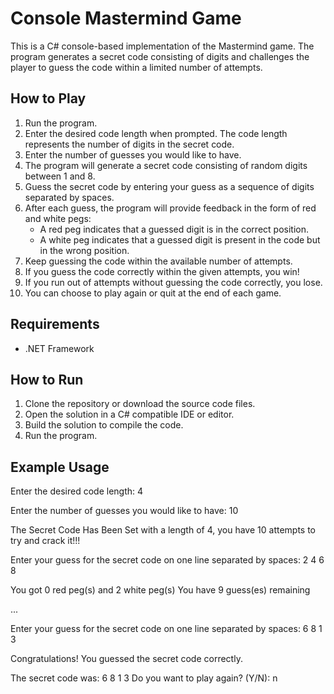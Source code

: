 ﻿# Console Mastermind Game

This is a C# console-based implementation of the Mastermind game. The program generates a secret code consisting of digits and challenges the player to guess the code within a limited number of attempts.

## How to Play

1. Run the program.
2. Enter the desired code length when prompted. The code length represents the number of digits in the secret code.
3. Enter the number of guesses you would like to have.
4. The program will generate a secret code consisting of random digits between 1 and 8.
5. Guess the secret code by entering your guess as a sequence of digits separated by spaces.
6. After each guess, the program will provide feedback in the form of red and white pegs:
   - A red peg indicates that a guessed digit is in the correct position.
   - A white peg indicates that a guessed digit is present in the code but in the wrong position.
7. Keep guessing the code within the available number of attempts.
8. If you guess the code correctly within the given attempts, you win!
9. If you run out of attempts without guessing the code correctly, you lose.
10. You can choose to play again or quit at the end of each game.

## Requirements

- .NET Framework

## How to Run

1. Clone the repository or download the source code files.
2. Open the solution in a C# compatible IDE or editor.
3. Build the solution to compile the code.
4. Run the program.

## Example Usage

Enter the desired code length:
4

Enter the number of guesses you would like to have:
10

The Secret Code Has Been Set with a length of 4, you have 10 attempts to try and crack it!!!

Enter your guess for the secret code on one line separated by spaces:
2 4 6 8

You got 0 red peg(s) and 2 white peg(s)
You have 9 guess(es) remaining

...

Enter your guess for the secret code on one line separated by spaces:
6 8 1 3

Congratulations! You guessed the secret code correctly.

The secret code was: 6 8 1 3
Do you want to play again? (Y/N): n